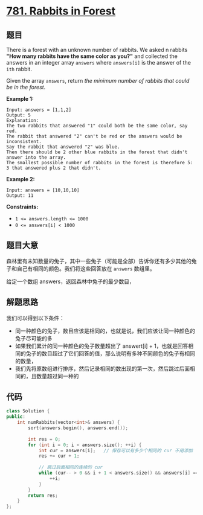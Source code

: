 # [781. Rabbits in Forest](https://leetcode.com/problems/rabbits-in-forest/)

## 题目

There is a forest with an unknown number of rabbits. We asked n rabbits **"How many rabbits have the same color as you?"** and collected the answers in an integer array `answers` where `answers[i]` is the answer of the `ith` rabbit.

Given the array `answers`, return *the minimum number of rabbits that could be in the forest*.

 

**Example 1:**

```
Input: answers = [1,1,2]
Output: 5
Explanation:
The two rabbits that answered "1" could both be the same color, say red.
The rabbit that answered "2" can't be red or the answers would be inconsistent.
Say the rabbit that answered "2" was blue.
Then there should be 2 other blue rabbits in the forest that didn't answer into the array.
The smallest possible number of rabbits in the forest is therefore 5: 3 that answered plus 2 that didn't.
```

**Example 2:**

```
Input: answers = [10,10,10]
Output: 11
```

 

**Constraints:**

- `1 <= answers.length <= 1000`
- `0 <= answers[i] < 1000`

## 题目大意

森林里有未知数量的兔子，其中一些兔子（可能是全部）告诉你还有多少其他的兔子和自己有相同的颜色。我们将这些回答放在 `answers` 数组里。

给定一个数组 answers，返回森林中兔子的最少数目，

## 解题思路

我们可以得到以下条件：

* 同一种颜色的兔子，数目应该是相同的，也就是说，我们应该让同一种颜色的兔子尽可能的多
* 如果我们累计的同一种颜色的兔子数量超出了 answert[i] + 1，也就是回答相同的兔子的数目超过了它们回答的值，那么说明有多种不同颜色的兔子有相同的数量，
* 我们先将原数组进行排序，然后记录相同的数出现的第一次，然后跳过后面相同的，且数量超过同一种的

## 代码

`````c++
class Solution {
public:
    int numRabbits(vector<int>& answers) {
        sort(answers.begin(), answers.end());
        
        int res = 0;
        for (int i = 0; i < answers.size(); ++i) {
            int cur = answers[i];   // 保存可以有多少个相同的 cur 不用添加
            res += cur + 1;
            
            // 跳过后面相同的连续的 cur
            while (cur-- > 0 && i + 1 < answers.size() && answers[i] == answers[i + 1]) {
                ++i;
            } 
        }
        return res;
    }
};
`````

